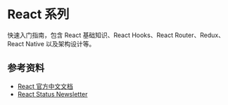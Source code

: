 # React 系列

快速入门指南，包含 React 基础知识、React Hooks、React Router、Redux、React Native 以及架构设计等。

## 参考资料

- [React 官方中文文档](https://zh-hans.react.dev/)
- [React Status Newsletter](https://react.statuscode.com/issues)
